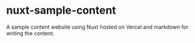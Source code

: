 # nuxt-sample-content
A sample content website using Nuxt hosted on Vercel and markdown for writing the content.
